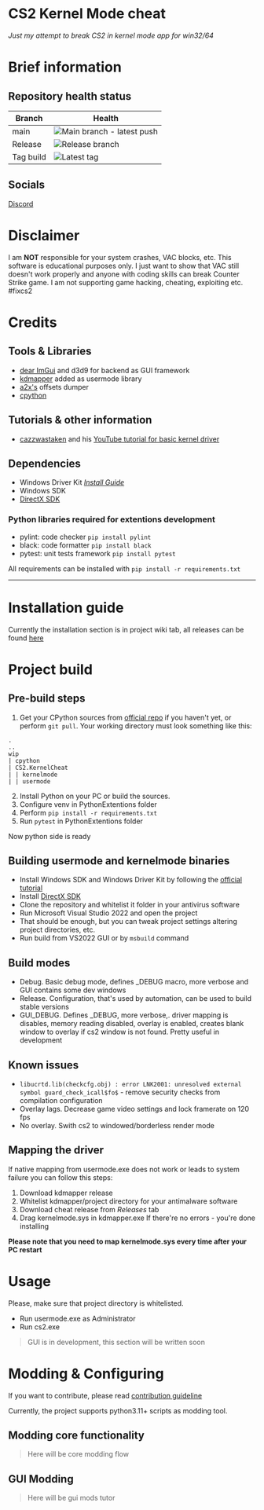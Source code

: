 # CS2 Kernel Mode cheat
*Just my attempt to break CS2 in kernel mode app for win32/64*

# Brief information 
## Repository health status

| Branch | Health |
| ------ | ------ |
| main | ![Main branch - latest push](https://github.com/kbrddestroyer/CS2.KernelCheat/actions/workflows/msbuild.yml/badge.svg?branch=main)
| Release | ![Release branch](https://github.com/kbrddestroyer/CS2.KernelCheat/actions/workflows/msbuild.yml/badge.svg?branch=release)
| Tag build | ![Latest tag](https://github.com/kbrddestroyer/CS2.KernelCheat/actions/workflows/msbuild_release.yml/badge.svg?branch=release) |

## Socials

[Discord](https://discord.com/invite/FQvZhSeHrr)

# Disclaimer 

I am **NOT** responsible for your system crashes, VAC blocks, etc. This software is educational purposes only.
I just want to show that VAC still doesn't work properly and anyone with coding skills can break Counter Strike game. I am not supporting game hacking, cheating, exploiting etc. #fixcs2

# Credits

## Tools & Libraries

- [dear ImGui](https://github.com/ocornut/imgui) and d3d9 for backend as GUI framework
- [kdmapper](https://github.com/TheCruZ/kdmapper) added as usermode library
- [a2x's](https://github.com/a2x/cs2-dumper) offsets dumper
- [cpython](https://github.com/python/cpython)

## Tutorials & other information 

- [cazzwastaken](https://youtube.com/@cazz?si=juMpTGDWsf86qhqw) and his [YouTube tutorial for basic kernel driver](https://youtu.be/n463QJ4cjsU?si=QQDnUOpgAzZ1oLV3)

## Dependencies

- Windows Driver Kit [*Install Guide*](https://learn.microsoft.com/en-us/windows-hardware/drivers/download-the-wdk)
- Windows SDK
- [DirectX SDK](https://www.microsoft.com/ru-ru/download/details.aspx?id=6812)

### Python libraries required for extentions development
- pylint: code checker  `pip install pylint`
- black: code formatter `pip install black`
- pytest: unit tests framework `pip install pytest`

All requirements can be installed with `pip install -r requirements.txt`

---

# Installation guide

Currently the installation section is in project wiki tab, all releases can be found [here](https://github.com/kbrddestroyer/CS2.KernelCheat/releases)

# Project build

## Pre-build steps

1. Get your CPython sources from [official repo](https://github.com/python/cpython) if you haven't yet, or perform `git pull`. Your working directory must look something like this:
```
.
..
wip
| cpython
| CS2.KernelCheat
| | kernelmode
| | usermode
```
2. Install Python on your PC or build the sources.
3. Configure venv in PythonExtentions folder
4. Perform `pip install -r requirements.txt`
5. Run `pytest` in PythonExtentions folder

Now python side is ready

## Building usermode and kernelmode binaries

- Install Windows SDK and Windows Driver Kit by following the [official tutorial](https://learn.microsoft.com/en-us/windows-hardware/drivers/download-the-wdk)
- Install [DirectX SDK](https://www.microsoft.com/ru-ru/download/details.aspx?id=6812)
- Clone the repository and whitelist it folder in your antivirus software
- Run Microsoft Visual Studio 2022 and open the project
- That should be enough, but you can tweak project settings altering project directories, etc.
- Run build from VS2022 GUI or by `msbuild` command

## Build modes

- Debug. Basic debug mode, defines _DEBUG macro, more verbose and GUI contains some dev windows
- Release. Configuration, that's used by automation, can be used to build stable versions
- GUI_DEBUG. Defines _DEBUG, more verbose,. driver mapping is disables, memory reading disabled, overlay is enabled, creates blank window to overlay if cs2 window is not found. Pretty useful in development 

## Known issues

- `libucrtd.lib(checkcfg.obj) : error LNK2001: unresolved external symbol guard_check_icall$fo$` - remove security checks from compilation configuration 
- Overlay lags. Decrease game video settings and lock framerate on 120 fps
- No overlay. Swith cs2 to windowed/borderless render mode

## Mapping the driver

If native mapping from usermode.exe does not work or leads to system failure you can follow this steps:
1. Download kdmapper release
2. Whitelist kdmapper/project directory for your antimalware software
3. Download cheat release from *Releases* tab
4. Drag kernelmode.sys in kdmapper.exe
If there're no errors - you're done installing

**Please note that you need to map kernelmode.sys every time after your PC restart**

# Usage

Please, make sure that project directory is whitelisted.
- Run usermode.exe as Administrator 
- Run cs2.exe 

> GUI is in development, this section will be written soon

# Modding & Configuring

If you want to contribute, please read [contribution guideline](CONTRIBUTING.md)

Currently, the project supports python3.11+ scripts as modding tool. 

## Modding core functionality

> Here will be core modding flow

## GUI Modding

> Here will be gui mods tutor